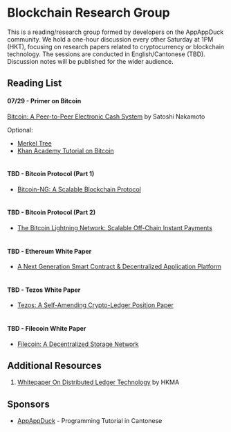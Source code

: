 # Blockchain Research Group

This is a reading/research group formed by developers on the AppAppDuck community. We hold a one-hour discussion every other Saturday at 1PM (HKT), focusing on research papers related to cryptocurrency or blockchain technology. The sessions are conducted in English/Cantonese (TBD). Discussion notes will be published for the wider audience.

## Reading List

#### 07/29 - Primer on Bitcoin
[Bitcoin: A Peer-to-Peer Electronic Cash System](https://bitcoin.org/bitcoin.pdf) by Satoshi Nakamoto

Optional:
- [Merkel Tree](https://en.wikipedia.org/wiki/Merkle_tree)<br />
- [Khan Academy Tutorial on Bitcoin](https://www.khanacademy.org/economics-finance-domain/core-finance/money-and-banking/bitcoin/v/bitcoin-what-is-it)
<br /><br />

#### TBD - Bitcoin Protocol (Part 1)
- [Bitcoin-NG: A Scalable Blockchain Protocol](https://arxiv.org/pdf/1510.02037.pdf)
<br /><br />

#### TBD - Bitcoin Protocol (Part 2)
- [The Bitcoin Lightning Network:
Scalable Off-Chain Instant Payments](https://lightning.network/lightning-network-paper.pdf)
<br /><br />

#### TBD - Ethereum White Paper
- [A Next Generation Smart Contract & Decentralized Application Platform](http://www.the-blockchain.com/docs/Ethereum_white_paper-a_next_generation_smart_contract_and_decentralized_application_platform-vitalik-buterin.pdf)
<br /><br />

#### TBD - Tezos White Paper
- [Tezos: A Self-Amending Crypto-Ledger
Position Paper](https://www.tezos.com/static/papers/position_paper.pdf)
<br /><br />

#### TBD - Filecoin White Paper
- [Filecoin: A Decentralized Storage Network](http://filecoin.io/filecoin.pdf)

## Additional Resources
1. [Whitepaper On Distributed Ledger Technology](http://www.hkma.gov.hk/media/eng/doc/key-functions/finanical-infrastructure/Whitepaper_On_Distributed_Ledger_Technology.pdf) by HKMA

## Sponsors
- [AppAppDuck](https://www.youtube.com/channel/UCh_fSqDEyllIuhJo_bq23Cg) - Programming Tutorial in Cantonese
